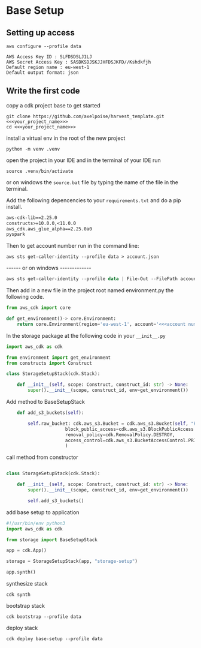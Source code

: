 # Base Setup
## Setting up access

```shell
aws configure --profile data

AWS Access Key ID : SLFDSDSLJ1LJ
AWS Secret Access Key : SASDKSDJSKJJHFDSJKFD//Kshdkfjh
Default region name : eu-west-1
Default output format: json
```

## Write the first code
copy a cdk project base to get started
```shell
git clone https://github.com/axelpoise/harvest_template.git <<<your_project_name>>>
cd <<<your_project_name>>>
```
install a virtual env in the root of the new project
```shell
python -m venv .venv
```
open the project in your IDE and in the terminal of your IDE run
```shell
source .venv/bin/activate
```
or on windows the `source.bat` file by typing the name of the file in the terminal.


Add the following depencencies to your `requirements.txt` and do a pip install.
```requirements.txt
aws-cdk-lib==2.25.0
constructs>=10.0.0,<11.0.0
aws_cdk.aws_glue_alpha==2.25.0a0
pyspark
```

Then to get account number run in the command line:

```shell
aws sts get-caller-identity --profile data > account.json
````
------ or on windows -------------
```powershell
aws sts get-caller-identity --profile data | File-Out --FilePath account.json
```

Then add in a new file in the project root named environment.py the following code.
```python
from aws_cdk import core

def get_environment()-> core.Environment:
    return core.Environment(region='eu-west-1', account='<<<account number>>>')
```

In the storage package at the following code in your `__init__.py`
```python
import aws_cdk as cdk

from environment import get_environment
from constructs import Construct

class StorageSetupStack(cdk.Stack):

    def __init__(self, scope: Construct, construct_id: str) -> None:
        super().__init__(scope, construct_id, env=get_environment())
```

Add method to BaseSetupStack
```python
    def add_s3_buckets(self):

        self.raw_bucket: cdk.aws_s3.Bucket = cdk.aws_s3.Bucket(self, "RawBucket",
                      block_public_access=cdk.aws_s3.BlockPublicAccess.BLOCK_ALL,
                      removal_policy=cdk.RemovalPolicy.DESTROY,
                      access_control=cdk.aws_s3.BucketAccessControl.PRIVATE,
                      )
```

call method from constructor
```python

class StorageSetupStack(cdk.Stack):

    def __init__(self, scope: Construct, construct_id: str) -> None:
        super().__init__(scope, construct_id, env=get_environment())

        self.add_s3_buckets()
```

add base setup to application
```python
#!/usr/bin/env python3
import aws_cdk as cdk

from storage import BaseSetupStack

app = cdk.App()

storage = StorageSetupStack(app, "storage-setup")

app.synth()
```

synthesize stack
```shell
cdk synth 
```

bootstrap stack
```shell
cdk bootstrap --profile data
```

deploy stack
```shell
cdk deploy base-setup --profile data
```

